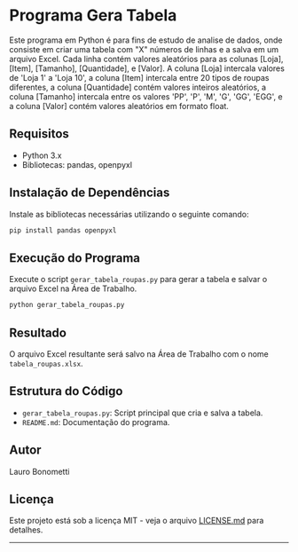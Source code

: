 # Programa Gera Tabela

Este programa em Python é para fins de estudo de analise de dados, onde consiste em criar uma tabela com "X" números de linhas e a salva em um arquivo Excel. Cada linha contém valores aleatórios para as colunas [Loja], [Item], [Tamanho], [Quantidade], e [Valor]. A coluna [Loja] intercala valores de 'Loja 1' a 'Loja 10', a coluna [Item] intercala entre 20 tipos de roupas diferentes, a coluna [Quantidade] contém valores inteiros aleatórios, a coluna [Tamanho] intercala entre os valores 'PP', 'P', 'M', 'G', 'GG', 'EGG', e a coluna [Valor] contém valores aleatórios em formato float.

## Requisitos

- Python 3.x
- Bibliotecas: pandas, openpyxl

## Instalação de Dependências

Instale as bibliotecas necessárias utilizando o seguinte comando:

```bash
pip install pandas openpyxl
```

## Execução do Programa

Execute o script `gerar_tabela_roupas.py` para gerar a tabela e salvar o arquivo Excel na Área de Trabalho.

```bash
python gerar_tabela_roupas.py
```

## Resultado

O arquivo Excel resultante será salvo na Área de Trabalho com o nome `tabela_roupas.xlsx`.

## Estrutura do Código

- `gerar_tabela_roupas.py`: Script principal que cria e salva a tabela.
- `README.md`: Documentação do programa.

## Autor

Lauro Bonometti

## Licença

Este projeto está sob a licença MIT - veja o arquivo [LICENSE.md](LICENSE.md) para detalhes.

---
